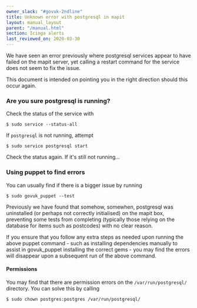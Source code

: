 ```yaml
---
owner_slack: "#govuk-2ndline"
title: Unknown error with postgresql in mapit
layout: manual_layout
parent: "/manual.html"
section: Icinga alerts
last_reviewed_on: 2020-03-30
---
```


We have seen an error previously where postgresql services appear to have failed
on the mapit server, yet calling a restart command for the service does not
seem to fix the issue.

This document is intended on pointing you in the right direction should this
occur again.

### Are you sure postgresql is running?

Check the status of the service with

```shell
$ sudo service --status-all
```

If `postgresql` is not running, attempt

```shell
$ sudo service postgresql start
```

Check the status again. If it's still not running...

### Using puppet to find errors

You can usually find if there is a bigger issue by running

```shell
$ sudo govuk_puppet --test
```

Previously we have found that somehow, somewhen, postgresql was uninstalled (or
perhaps not correctly initialised) on the mapit box, preventing some tests
from completing (typically those relying on the database for items such as
postcodes) with no clear reason.

If you ensure that you follow any extra steps as needed upon running the above
puppet command - such as installing dependencies manually to assist in govuk_puppet
installing the correct gems - you may find the errors will disappear upon a
subsequent run of the above command.

#### Permissions

You may find that there are permission errors on the `/var/run/postgresql/`
directory. You can solve this by calling

```shell
$ sudo chown postgres:postgres /var/run/postgresql/
```
